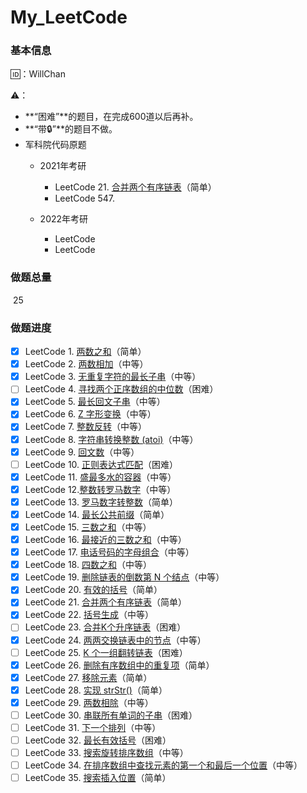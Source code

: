 # My_LeetCode

### 基本信息

🆔：WillChan

⚠️：

- **“困难”**的题目，在完成600道以后再补。
- **“带🔒”**的题目不做。
- 军科院代码原题
    - 2021年考研
        - LeetCode 21. [合并两个有序链表](https://leetcode-cn.com/problems/merge-two-sorted-lists)（简单）
        - LeetCode 547.  

    - 2022年考研
        - LeetCode 
        - LeetCode 


### 做题总量

​		25

### 做题进度

- [x] LeetCode 1. [两数之和](https://leetcode-cn.com/problems/two-sum)（简单）
- [x] LeetCode 2. [两数相加](https://leetcode-cn.com/problems/add-two-numbers)（中等）
- [x] LeetCode 3. [无重复字符的最长子串](https://leetcode-cn.com/problems/longest-substring-without-repeating-characters)（中等）
- [ ] LeetCode 4. [寻找两个正序数组的中位数](https://leetcode-cn.com/problems/median-of-two-sorted-arrays)（困难）
- [x] LeetCode 5. [最长回文子串](https://leetcode-cn.com/problems/longest-palindromic-substring)（中等）
- [x] LeetCode 6. [Z 字形变换](https://leetcode-cn.com/problems/zigzag-conversion)（中等）
- [x] LeetCode 7. [整数反转](https://leetcode-cn.com/problems/reverse-integer)（中等）
- [x] LeetCode 8. [字符串转换整数 (atoi)](https://leetcode-cn.com/problems/string-to-integer-atoi/)（中等）
- [x] LeetCode 9. [回文数](https://leetcode-cn.com/problems/palindrome-number)（中等）
- [ ] LeetCode 10. [正则表达式匹配](https://leetcode-cn.com/problems/regular-expression-matching)（困难）
- [x] LeetCode 11. [盛最多水的容器](https://leetcode-cn.com/problems/container-with-most-water)（中等）
- [x] LeetCode 12.[整数转罗马数字](https://leetcode-cn.com/problems/integer-to-roman)（中等）
- [x] LeetCode 13. [罗马数字转整数](https://leetcode-cn.com/problems/roman-to-integer)（简单）
- [x] LeetCode 14. [最长公共前缀](https://leetcode-cn.com/problems/longest-common-prefix)（简单）
- [x] LeetCode 15. [三数之和](https://leetcode-cn.com/problems/3sum)（中等）
- [x] LeetCode 16. [最接近的三数之和](https://leetcode-cn.com/problems/3sum-closest)（中等）
- [x] LeetCode 17. [电话号码的字母组合](https://leetcode-cn.com/problems/letter-combinations-of-a-phone-number)（中等）
- [x] LeetCode 18. [四数之和](https://leetcode-cn.com/problems/4sum)（中等）
- [x] LeetCode 19. [删除链表的倒数第 N 个结点](https://leetcode-cn.com/problems/remove-nth-node-from-end-of-list)（中等）
- [x] LeetCode 20. [有效的括号](https://leetcode-cn.com/problems/valid-parentheses)（简单）
- [x] LeetCode 21. [合并两个有序链表](https://leetcode-cn.com/problems/merge-two-sorted-lists)（简单）
- [x] LeetCode 22. [括号生成](https://leetcode-cn.com/problems/generate-parentheses)（中等）
- [ ] LeetCode 23. [合并K个升序链表](https://leetcode-cn.com/problems/merge-k-sorted-lists)（困难）
- [x] LeetCode 24. [两两交换链表中的节点](https://leetcode-cn.com/problems/swap-nodes-in-pairs)（中等）
- [ ] LeetCode 25. [K 个一组翻转链表](https://leetcode-cn.com/problems/reverse-nodes-in-k-group)（困难）
- [x] LeetCode 26. [删除有序数组中的重复项](https://leetcode-cn.com/problems/remove-duplicates-from-sorted-array)（简单）
- [x] LeetCode 27. [移除元素](https://leetcode-cn.com/problems/remove-element)（简单）
- [x] LeetCode 28. [实现 strStr()](https://leetcode-cn.com/problems/implement-strstr)（简单）
- [x] LeetCode 29. [两数相除](https://leetcode-cn.com/problems/divide-two-integers)（中等）
- [ ] LeetCode 30. [串联所有单词的子串](https://leetcode-cn.com/problems/substring-with-concatenation-of-all-words)（困难）
- [ ] LeetCode 31. [下一个排列](https://leetcode-cn.com/problems/next-permutation)（中等）
- [ ] LeetCode 32. [最长有效括号](https://leetcode-cn.com/problems/longest-valid-parentheses)（困难）
- [ ] LeetCode 33. [搜索旋转排序数组](https://leetcode-cn.com/problems/search-in-rotated-sorted-array)（中等）
- [ ] LeetCode 34. [在排序数组中查找元素的第一个和最后一个位置](https://leetcode-cn.com/problems/find-first-and-last-position-of-element-in-sorted-array/)（中等）
- [ ] LeetCode 35. [搜索插入位置](https://leetcode-cn.com/problems/search-insert-position)（简单）
